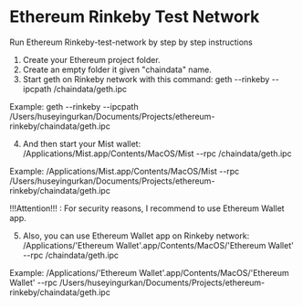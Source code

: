 # Ethereum Rinkeby Test Network
Run Ethereum Rinkeby-test-network by step by step instructions

1) Create your Ethereum project folder.
2) Create an empty folder it given "chaindata" name.
3) Start geth on Rinkeby network with this command:
  geth --rinkeby --ipcpath <YourProjectFolderPath>/chaindata/geth.ipc
  
  Example:
  geth --rinkeby --ipcpath /Users/huseyingurkan/Documents/Projects/ethereum-rinkeby/chaindata/geth.ipc

4) And then start your Mist wallet:
  /Applications/Mist.app/Contents/MacOS/Mist --rpc <YourProjectFolderPath>/chaindata/geth.ipc
  
  Example: 
  /Applications/Mist.app/Contents/MacOS/Mist --rpc /Users/huseyingurkan/Documents/Projects/ethereum-rinkeby/chaindata/geth.ipc
  
  !!!Attention!!! : For security reasons, I recommend to use Ethereum Wallet app.

5) Also, you can use Ethereum Wallet app on Rinkeby network:
  /Applications/'Ethereum Wallet'.app/Contents/MacOS/'Ethereum Wallet' --rpc <YourProjectFolderPath>/chaindata/geth.ipc
  
  Example: 
  /Applications/'Ethereum Wallet'.app/Contents/MacOS/'Ethereum Wallet' --rpc /Users/huseyingurkan/Documents/Projects/ethereum-rinkeby/chaindata/geth.ipc
